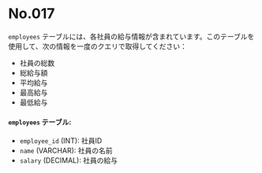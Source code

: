 # No.017

`employees` テーブルには、各社員の給与情報が含まれています。このテーブルを使用して、次の情報を一度のクエリで取得してください：

- 社員の総数
- 総給与額
- 平均給与
- 最高給与
- 最低給与

#### `employees` テーブル:

- `employee_id` (INT): 社員ID
- `name` (VARCHAR): 社員の名前
- `salary` (DECIMAL): 社員の給与
